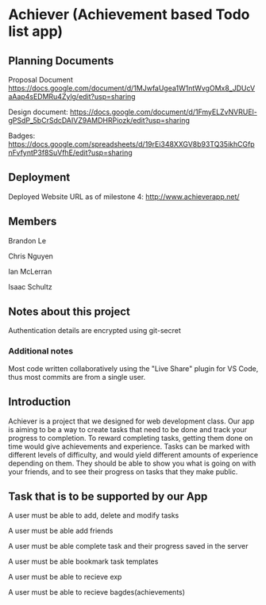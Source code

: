 # Achiever (Achievement based Todo list app)

## Planning Documents

Proposal Document
https://docs.google.com/document/d/1MJwfaUgea1W1ntWvgOMx8_JDUcVaAap4sEDMRu4Zylg/edit?usp=sharing

Design document:
https://docs.google.com/document/d/1FmyELZvNVRUEl-gPSdP_5bCrSdcDAIVZ9AMDHRPiozk/edit?usp=sharing

Badges:
https://docs.google.com/spreadsheets/d/19rEi348XXGV8b93TQ35ikhCGfpnFvfyntP3f8SuVfhE/edit?usp=sharing

## Deployment
Deployed Website URL as of milestone 4:
http://www.achieverapp.net/

## Members 

Brandon Le

Chris Nguyen

Ian McLerran

Isaac Schultz

## Notes about this project
Authentication details are encrypted using git-secret

### Additional notes
Most code written collaboratively using the "Live Share" plugin for VS Code, thus most commits are from a single user.

## Introduction
Achiever is a project that we designed for web development class. Our app is aiming to be a way to create tasks that need to be done and track your progress to completion. To reward completing tasks, getting them done on time would give achievements and experience. Tasks can be marked with different levels of difficulty, and would yield different amounts of experience depending on them. They should be able to show you what is going on with your friends, and to see their progress on tasks that they make public. 

## Task that is to be supported by our App

A user must be able to add, delete and modify tasks

A user must be able add friends

A user must be able complete task and their progress saved in the server

A user must be able bookmark task templates

A user must be able to recieve exp

A user must be able to recieve bagdes(achievements)


